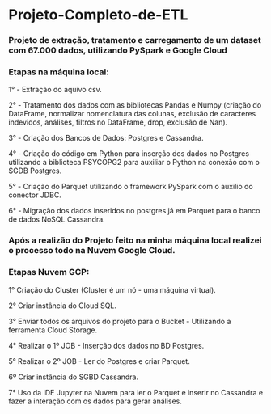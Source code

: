 # Projeto-Completo-de-ETL

### <b>Projeto de extração, tratamento e carregamento de um dataset com 67.000 dados, utilizando PySpark e Google Cloud

### Etapas na máquina local:</b>

1° - Extração do aquivo csv.

2° - Tratamento dos dados com as bibliotecas Pandas e Numpy (criação do DataFrame, normalizar nomenclatura das colunas, exclusão de caracteres indevidos, 
análises, filtros no DataFrame, drop, exclusão de Nan). 

3° - Criação dos Bancos de Dados: Postgres e Cassandra. 

4° - Criação do código em Python para inserção dos dados no Postgres utilizando a biblioteca PSYCOPG2 para auxiliar o Python na conexão com o SGDB Postgres.

5° - Criação do Parquet utilizando o framework PySpark com o auxilio do conector JDBC.

6° - Migração dos dados inseridos no postgres já em Parquet para o banco de dados NoSQL Cassandra.

### <b>Após a realizão do Projeto feito na minha máquina local realizei o processo todo na Nuvem Google Cloud.

### Etapas Nuvem GCP:</b>

1° Criação do Cluster (Cluster é um nó - uma máquina virtual).

2° Criar instância do Cloud SQL.

3° Enviar todos os arquivos do projeto para o Bucket - Utilizando a ferramenta Cloud Storage.

4° Realizar o 1º JOB - Inserção dos dados no BD Postgres.

5° Realizar o 2º JOB - Ler do Postgres e criar Parquet.

6º Criar instância do SGBD Cassandra.

7° Uso da IDE Jupyter na Nuvem para ler o Parquet e inserir no Cassandra e fazer a interação com os dados para gerar análises. 

